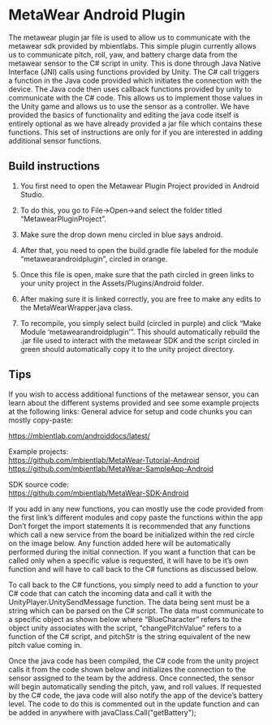 # MetaWear Android Plugin

The metawear plugin jar file is used to allow us to communicate with the metawear sdk provided by mbientlabs. This simple plugin currently allows us to communicate pitch, roll, yaw, and battery charge data from the metawear sensor to the C# script in unity. This is done through Java Native Interface (JNI) calls using functions provided by Unity. The C# call triggers a function in the Java code provided which initiates the connection with the device. The Java code then uses callback functions provided by unity to communicate with the C# code. This allows us to implement those values in the Unity game and allows us to use the sensor as a controller. We have provided the basics of functionality and editing the java code itself is entirely optional as we have already provided a jar file which contains these functions. This set of instructions are only for if you are interested in adding additional sensor functions.

## Build instructions

1. You first need to open the Metawear Plugin Project provided in Android Studio.   

2. To do this, you go to File->Open->and select the folder titled “MetawearPluginProject”.  

3. Make sure the drop down menu circled in blue says android.  

4. After that, you need to open the build.gradle file labeled for the module “metawearandroidplugin”, circled in orange.

5. Once this file is open, make sure that the path circled in green links to your unity project in the Assets/Plugins/Android folder.

6. After making sure it is linked correctly, you are free to make any edits to the MetaWearWrapper.java class.

7. To recompile, you simply select build (circled in purple) and click “Make Module ‘metawearandroidplugin’”. This should automatically rebuild the .jar file used to interact with the metawear SDK and the script circled in green should automatically copy it to the unity project directory.



## Tips

If you wish to access additional functions of the metawear sensor, you can learn about the different systems provided and see some example projects at the following links: 
General advice for setup and code chunks you can mostly copy-paste:  

https://mbientlab.com/androiddocs/latest/

Example projects:  
https://github.com/mbientlab/MetaWear-Tutorial-Android  
https://github.com/mbientlab/MetaWear-SampleApp-Android  

SDK source code:  
https://github.com/mbientlab/MetaWear-SDK-Android

If you add in any new functions, you can mostly use the code provided from the first link’s different modules and copy paste the functions within the app
Don’t forget the import statements
It is recommended that any functions which call a new service from the board be initialized within the red circle on the image below.
Any function added here will be automatically performed during the initial connection.
If you want a function that can be called only when a specific value is requested, it will have to be it’s own function and will have to call back to the C# functions as discussed below.

To call back to the C# functions, you simply need to add a function to your C# code that can catch the incoming data and call it with the UnityPlayer.UnitySendMessage function.
The data being sent must be a string which can be parsed on the C# script.
The data must communicate to a specific object as shown below where “BlueCharacter” refers to the object unity associates with the script, “changePitchValue” refers to a function of the C# script, and pitchStr is the string equivalent of the new pitch value coming in.

 
Once the java code has been compiled, the C# code from the unity project calls it from the code shown below and initializes the connection to the sensor assigned to the team by the address.
Once connected, the sensor will begin automatically sending the pitch, yaw, and roll values.
If requested by the C# code, the java code will also notify the app of the device’s battery level.
The code to do this is commented out in the update function and can be added in anywhere with javaClass.Call("getBattery");

